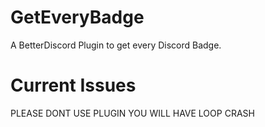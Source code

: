 # GetEveryBadge
A BetterDiscord Plugin to get every Discord Badge.

# Current Issues
PLEASE DONT USE PLUGIN YOU WILL HAVE LOOP CRASH
